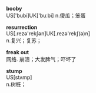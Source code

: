 
**booby**  
US['bubi]UK['buːbi] 
n.傻瓜；笨蛋

**resurrection**  
US[.rezə'rekʃən]UK[.rezə'rekʃ(ə)n]  
n.复兴；复苏；

**freak out**  
网络. 崩溃；大发脾气；吓坏了

**stump**  
US[stʌmp]  
n.树桩；



